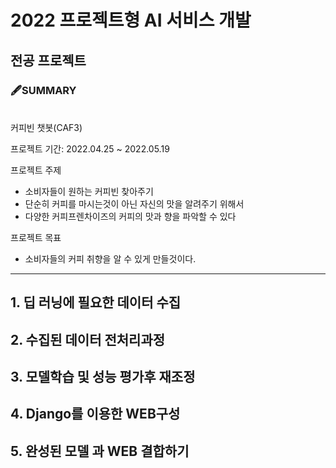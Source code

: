 # 2022 프로젝트형 AI 서비스 개발
## 전공 프로젝트 
### 🖋SUMMARY
<br/>
커피빈 챗봇(CAF3)

프로젝트 기간: 2022.04.25 ~ 2022.05.19

프로젝트 주제
 - 소비자들이 원하는 커피빈 찾아주기
 - 단순히 커피를 마시는것이 아닌 자신의 맛을 알려주기 위해서
 - 다양한 커피프렌차이즈의 커피의 맛과 향을 파악할 수 있다

프로젝트 목표
 - 소비자들의 커피 취향을 알 수 있게 만들것이다.
---
## 1. 딥 러닝에 필요한 데이터 수집

## 2. 수집된 데이터 전처리과정

## 3. 모델학습 및 성능 평가후 재조정

## 4. Django를 이용한 WEB구성

## 5. 완성된 모델 과 WEB 결합하기
